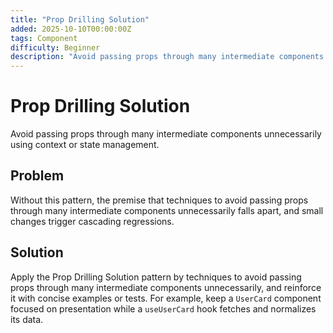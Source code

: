 ```yaml
---
title: "Prop Drilling Solution"
added: 2025-10-10T00:00:00Z
tags: Component
difficulty: Beginner
description: "Avoid passing props through many intermediate components unnecessarily using context or state management."
---
```

# Prop Drilling Solution

Avoid passing props through many intermediate components unnecessarily using context or state management.

## Problem

Without this pattern, the premise that techniques to avoid passing props through many intermediate components unnecessarily falls apart, and small changes trigger cascading regressions.

## Solution

Apply the Prop Drilling Solution pattern by techniques to avoid passing props through many intermediate components unnecessarily, and reinforce it with concise examples or tests. For example, keep a `UserCard` component focused on presentation while a `useUserCard` hook fetches and normalizes its data.
